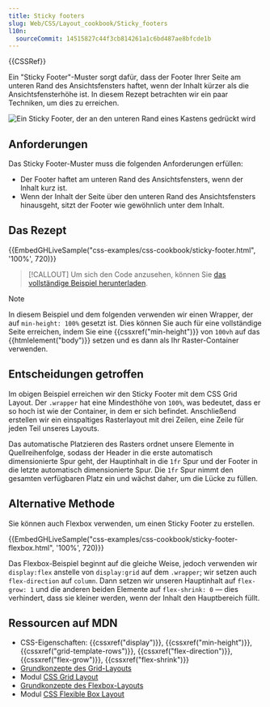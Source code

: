```yaml
---
title: Sticky footers
slug: Web/CSS/Layout_cookbook/Sticky_footers
l10n:
  sourceCommit: 14515827c44f3cb814261a1c6bd487ae8bfcde1b
---
```


{{CSSRef}}

Ein "Sticky Footer"-Muster sorgt dafür, dass der Footer Ihrer Seite am unteren Rand des Ansichtsfensters haftet, wenn der Inhalt kürzer als die Ansichtsfensterhöhe ist. In diesem Rezept betrachten wir ein paar Techniken, um dies zu erreichen.

![Ein Sticky Footer, der an den unteren Rand eines Kastens gedrückt wird](cookbook-footer.png)

## Anforderungen

Das Sticky Footer-Muster muss die folgenden Anforderungen erfüllen:

- Der Footer haftet am unteren Rand des Ansichtsfensters, wenn der Inhalt kurz ist.
- Wenn der Inhalt der Seite über den unteren Rand des Ansichtsfensters hinausgeht, sitzt der Footer wie gewöhnlich unter dem Inhalt.

## Das Rezept

{{EmbedGHLiveSample("css-examples/css-cookbook/sticky-footer.html", '100%', 720)}}

> [!CALLOUT]
> Um sich den Code anzusehen, können Sie [das vollständige Beispiel herunterladen](https://github.com/mdn/css-examples/blob/main/css-cookbook/sticky-footer--download.html).

> [!NOTE]
> In diesem Beispiel und dem folgenden verwenden wir einen Wrapper, der auf `min-height: 100%` gesetzt ist. Dies können Sie auch für eine vollständige Seite erreichen, indem Sie eine {{cssxref("min-height")}} von `100vh` auf das {{htmlelement("body")}} setzen und es dann als Ihr Raster-Container verwenden.

## Entscheidungen getroffen

Im obigen Beispiel erreichen wir den Sticky Footer mit dem CSS Grid Layout. Der `.wrapper` hat eine Mindesthöhe von `100%`, was bedeutet, dass er so hoch ist wie der Container, in dem er sich befindet. Anschließend erstellen wir ein einspaltiges Rasterlayout mit drei Zeilen, eine Zeile für jeden Teil unseres Layouts.

Das automatische Platzieren des Rasters ordnet unsere Elemente in Quellreihenfolge, sodass der Header in die erste automatisch dimensionierte Spur geht, der Hauptinhalt in die `1fr` Spur und der Footer in die letzte automatisch dimensionierte Spur. Die `1fr` Spur nimmt den gesamten verfügbaren Platz ein und wächst daher, um die Lücke zu füllen.

## Alternative Methode

Sie können auch Flexbox verwenden, um einen Sticky Footer zu erstellen.

{{EmbedGHLiveSample("css-examples/css-cookbook/sticky-footer-flexbox.html", '100%', 720)}}

Das Flexbox-Beispiel beginnt auf die gleiche Weise, jedoch verwenden wir `display:flex` anstelle von `display:grid` auf dem `.wrapper`; wir setzen auch `flex-direction` auf `column`. Dann setzen wir unseren Hauptinhalt auf `flex-grow: 1` und die anderen beiden Elemente auf `flex-shrink: 0` — dies verhindert, dass sie kleiner werden, wenn der Inhalt den Hauptbereich füllt.

## Ressourcen auf MDN

- CSS-Eigenschaften: {{cssxref("display")}}, {{cssxref("min-height")}}, {{cssxref("grid-template-rows")}}, {{cssxref("flex-direction")}}, {{cssxref("flex-grow")}}, {{cssxref("flex-shrink")}}
- [Grundkonzepte des Grid-Layouts](/de/docs/Web/CSS/CSS_grid_layout/Basic_concepts_of_grid_layout)
- Modul [CSS Grid Layout](/de/docs/Web/CSS/CSS_grid_layout)
- [Grundkonzepte des Flexbox-Layouts](/de/docs/Web/CSS/CSS_flexible_box_layout/Basic_concepts_of_flexbox)
- Modul [CSS Flexible Box Layout](/de/docs/Web/CSS/CSS_flexible_box_layout)

